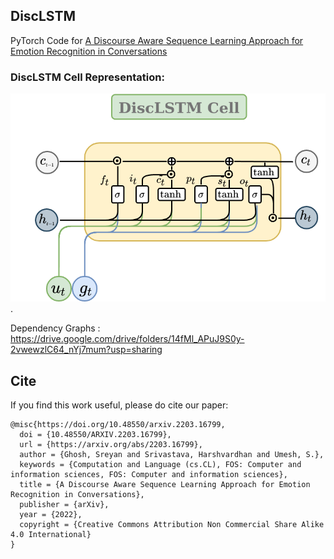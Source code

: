 ## DiscLSTM

PyTorch Code for [A Discourse Aware Sequence Learning Approach for Emotion Recognition in Conversations](https://arxiv.org/abs/2203.16799)

### DiscLSTM Cell Representation:

![DiscLSTM Cell Designed :](./DiscLSTMCell.png "This LSTM Cell Uses both the graph embeddings and text embeddings").

Dependency Graphs : https://drive.google.com/drive/folders/14fMl_APuJ9S0y-2vwewzlC64_nYj7mum?usp=sharing

## Cite

If you find this work useful, please do cite our paper:  
```
@misc{https://doi.org/10.48550/arxiv.2203.16799,
  doi = {10.48550/ARXIV.2203.16799},
  url = {https://arxiv.org/abs/2203.16799},
  author = {Ghosh, Sreyan and Srivastava, Harshvardhan and Umesh, S.},
  keywords = {Computation and Language (cs.CL), FOS: Computer and information sciences, FOS: Computer and information sciences},
  title = {A Discourse Aware Sequence Learning Approach for Emotion Recognition in Conversations},
  publisher = {arXiv},
  year = {2022},
  copyright = {Creative Commons Attribution Non Commercial Share Alike 4.0 International}
}
```